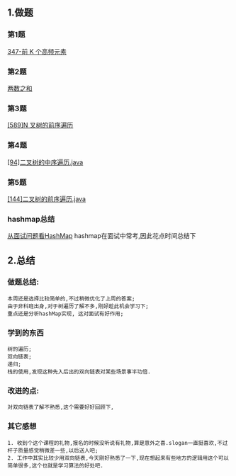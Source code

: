 ## 1.做题

### 第1题

[347-前 K 个高频元素]()

### 第2题

[两数之和](https://github.com/vincepeng/algo_2021/blob/main/tmp/leetcode/editor/cn/%5B1%5D%E4%B8%A4%E6%95%B0%E4%B9%8B%E5%92%8C.java)

### 第3题

[[589]N 叉树的前序遍历](https://github.com/vincepeng/algo_2021/blob/main/tmp/leetcode/editor/cn/%5B589%5DN%20%E5%8F%89%E6%A0%91%E7%9A%84%E5%89%8D%E5%BA%8F%E9%81%8D%E5%8E%86.java)

### 第4题

[[94]二叉树的中序遍历.java](https://github.com/vincepeng/algo_2021/blob/main/tmp/leetcode/editor/cn/%5B94%5D%E4%BA%8C%E5%8F%89%E6%A0%91%E7%9A%84%E4%B8%AD%E5%BA%8F%E9%81%8D%E5%8E%86.java)

### 第5题

[[144]二叉树的前序遍历.java](https://github.com/vincepeng/algo_2021/blob/main/tmp/leetcode/editor/cn/%5B144%5D%E4%BA%8C%E5%8F%89%E6%A0%91%E7%9A%84%E5%89%8D%E5%BA%8F%E9%81%8D%E5%8E%86.java)

### hashmap总结

[从面试问题看HashMap](https://github.com/vincepeng/algo_2021/blob/main/resources/homework/week02/hashmap.md)
hashmap在面试中常考,因此花点时间总结下

## 2.总结

### 做题总结:

    本周还是选择比较简单的,不过稍微优化了上周的答案;
    由于非科班出身,对于树遍历了解不多,刚好趁此机会学习下;
    重点还是分析hashMap实现, 这对面试有好作用;

### 学到的东西

    树的遍历;
    双向链表;
    递归;
    栈的使用,发现这种先入后出的双向链表对某些场景事半功倍.

### 改进的点:

    对双向链表了解不熟悉,这个需要好好回顾下,

### 其它感想

    1. 收到个这个课程的礼物,报名的时候没听说有礼物,算是意外之喜.slogan一直挺喜欢,不过杯子质量感觉稍微差一些,以后送人吧;
    2. 工作中其实比较少用双向链表,今天刚好熟悉了一下,现在想起来有些地方的逻辑用这个可以简单很多,这个也就是学习算法的好处吧.




